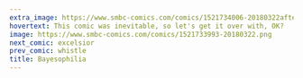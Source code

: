 ```yaml
---
extra_image: https://www.smbc-comics.com/comics/1521734006-20180322after.png
hovertext: This comic was inevitable, so let's get it over with, OK?
image: https://www.smbc-comics.com/comics/1521733993-20180322.png
next_comic: excelsior
prev_comic: whistle
title: Bayesophilia
---
```


